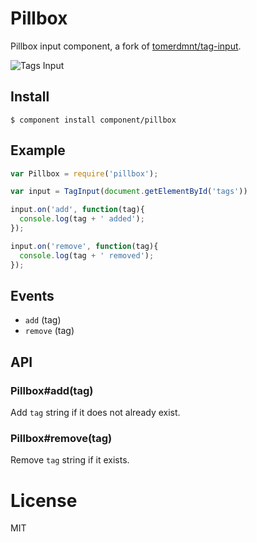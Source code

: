 
# Pillbox

  Pillbox input component, a fork of [tomerdmnt/tag-input](https://github.com/tomerdmnt/tag-input).

  ![Tags Input](http://f.cl.ly/items/0S262y000s1y441m0Z1l/Screen%20Shot%202012-10-12%20at%205.25.16%20PM.png)

## Install

```
$ component install component/pillbox
```

## Example

``` javascript
var Pillbox = require('pillbox');

var input = TagInput(document.getElementById('tags'))

input.on('add', function(tag){
  console.log(tag + ' added');
});

input.on('remove', function(tag){
  console.log(tag + ' removed');
});
```

## Events

 - `add` (tag)
 - `remove` (tag)

## API

### Pillbox#add(tag)

  Add `tag` string if it does not already exist.

### Pillbox#remove(tag)

  Remove `tag` string if it exists.

# License

  MIT
